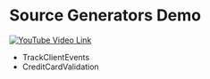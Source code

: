 # Source Generators Demo

[![YouTube Video Link](https://img.youtube.com/vi/mYp2esatRFI/0.jpg)](https://youtu.be/mYp2esatRFI)

- TrackClientEvents
- CreditCardValidation
